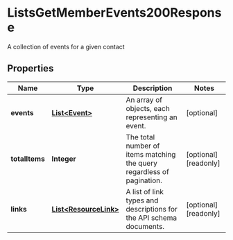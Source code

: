 

# ListsGetMemberEvents200Response

A collection of events for a given contact

## Properties

| Name | Type | Description | Notes |
|------------ | ------------- | ------------- | -------------|
|**events** | [**List&lt;Event&gt;**](Event.md) | An array of objects, each representing an event. |  [optional] |
|**totalItems** | **Integer** | The total number of items matching the query regardless of pagination. |  [optional] [readonly] |
|**links** | [**List&lt;ResourceLink&gt;**](ResourceLink.md) | A list of link types and descriptions for the API schema documents. |  [optional] [readonly] |



